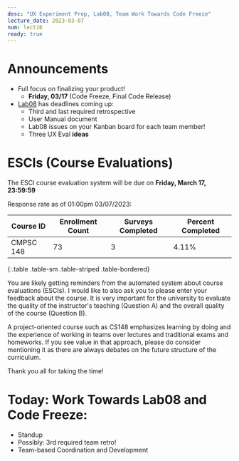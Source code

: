 ```yaml
---
desc: "UX Experiment Prep, Lab08, Team Work Towards Code Freeze"
lecture_date: 2023-03-07
num: lect16
ready: true
---
```


# Announcements
* Full focus on finalizing your product! 
    * **Friday, 03/17** (Code Freeze, Final Code Release)
* [Lab08](https://ucsb-cs148.github.io/w23/lab/lab08/) has deadlines coming up: 
    * Third and last required retrospective 
    * User Manual document 
    * Lab08 issues on your Kanban board for each team member! 
    * Three UX Eval **ideas**


# ESCIs (Course Evaluations)

The ESCI course evaluation system will be due on **Friday, March 17, 23:59:59**

Response rate as of 01:00pm 03/07/2023:

| Course ID |	Enrollment Count	|Surveys Completed	|Percent Completed|
|-|-|-|-|
| CMPSC 148 	| 73	| 3 |	4.11% |
{:.table .table-sm .table-striped .table-bordered}

You are likely getting reminders from the automated system about course evaluations (ESCIs). I would like to also ask you to please enter your feedback about the course.  It is very important for the university to evaluate the quality of the instructor's teaching (Question A) and the overall quality of the course (Question B).

A project-oriented course such as CS148 emphasizes learning by doing and the experience of working in teams over lectures and traditional exams and homeworks. If you see value in that approach, please do consider mentioning it as there are always debates on the future structure of the curriculum.  

Thank you all for taking the time!  


# Today: Work Towards Lab08 and Code Freeze: 

* Standup 
* Possibly: 3rd required team retro! 
* Team-based Coordination and Development









